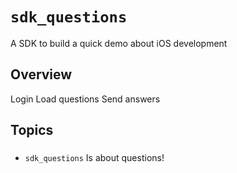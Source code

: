 # ``sdk_questions``

A SDK to build a quick demo about iOS development

## Overview

Login
Load questions
Send answers

## Topics

### 

- ``sdk_questions``
Is about questions!
